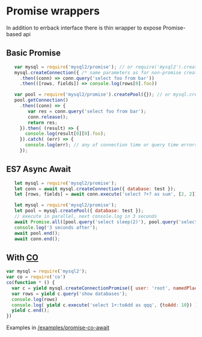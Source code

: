 # Promise wrappers

In addition to errback interface there is thin wrapper to expose Promise-based api

## Basic Promise

```js
   var mysql = require('mysql2/promise'); // or require('mysql2').createConnectionPromise
   mysql.createConnection({ /* same parameters as for non-promise createConnection */ })
     .then((conn) => conn.query('select foo from bar'))
     .then(([rows, fields]) => console.log(rows[0].foo))
```

```js
   var pool = require('mysql2/promise').createPool({}); // or mysql.createPoolPromise({})
   pool.getConnection()
     .then((conn) => {
        var res = conn.query('select foo from bar');
        conn.release();
        return res;
     }).then( (result) => {
       console.log(result[0][0].foo);
     }).catch( (err) => {
       console.log(err); // any of connection time or query time errors from above
     });

```
## ES7 Async Await

```js
   let mysql = require('mysql2/promise');
   let conn = await mysql.createConnection({ database: test });
   let [rows, fields] = await conn.execute('select ?+? as sum', [2, 2]);
```

```js
   let mysql = require('mysql2/promise');
   let pool = mysql.createPool({ database: test });
   // execute in parallel, next console.log in 3 seconds
   await Promise.all([pool.query('select sleep(2)'), pool.query('select sleep(3)')]);
   console.log('3 seconds after');
   await pool.end();
   await conn.end();
```

## With [CO](https://github.com/tj/co)

```js
var mysql = require('mysql2');
var co = require('co')
co(function * () {
  var c = yield mysql.createConnectionPromise({ user: 'root', namedPlaceholders: true });
  var rows = yield c.query('show databases');
  console.log(rows)
  console.log( yield c.execute('select 1+:toAdd as qqq', {toAdd: 10}) );
  yield c.end();
})
```
Examples in [/examples/promise-co-await](https://github.com/sidorares/node-mysql2/tree/master/examples/promise-co-await)
